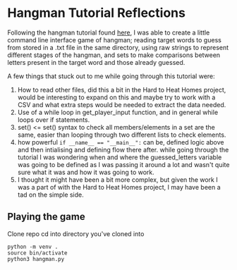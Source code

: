# Hangman Tutorial Reflections 

Following the hangman tutorial found [here](https://realpython.com/python-hangman/#prerequisites), I was able to create a little command line interface game of hangman; reading target words to guess from stored in a .txt file in the same directory, using raw strings to represent different stages of the hangman, and sets to make comparisons between letters present in the target word and those already guessed.

A few things that stuck out to me while going through this tutorial were:
1. How to read other files, did this a bit in the Hard to Heat Homes project, would be interesting to expand on this and maybe try to work with a CSV and what extra steps would be needed to extract the data needed. 
2. Use of a while loop in get_player_input function, and in general while loops over if statements.
3. set() <= set() syntax to check all members/elements in a set are the same, easier than looping through two different lists to check elements.
4. how powerful ``` if __name__ == "__main__": ``` can be, defined logic above and then intialising and defining flow there after.
while going through the tutorial I was wondering when and where the guessed_letters variable was going to be defined as I was passing it around a lot and wasn't quite sure what it was and how it was going to work.
5. I thought it might have been a bit more complex, but given the work I was a part of with the Hard to Heat Homes project, I may have been a tad on the simple side.

## Playing the game

Clone repo
cd into directory you've cloned into

```
python -m venv .
source bin/activate
python3 hangman.py
```
